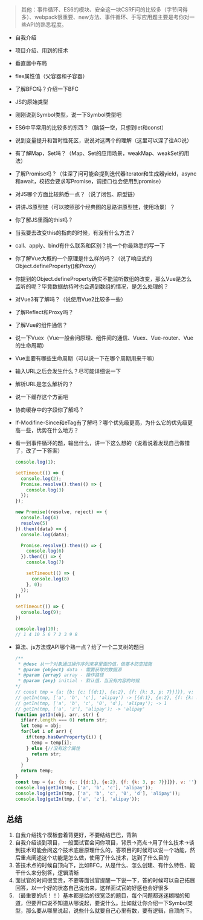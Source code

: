 > 其他：事件循环、ES6的模块、安全这一块CSRF问的比较多（字节问得多）、webpack很重要、new方法、事件循环、手写应用题主要是考你对一些API的熟悉程度。

- 自我介绍

- 项目介绍、用到的技术

- 垂直居中布局

- flex属性值（父容器和子容器）

- 了解BFC吗？介绍一下BFC

- JS的原始类型

- 刚刚说到Symbol类型，说一下Symbol类型吧

- ES6中平常用的比较多的东西？（脑袋一空，只想到let和const）

- 说到变量提升和暂时性死区，说说对这两个的理解（这里可以深了往AO说）

- 有了解Map，Set吗？（Map、Set的应用场景，weakMap、weakSet的用法）

- 了解Promise吗？（往深了问可能会提到迭代器iterator和生成器yield，async和await，校招会要求写Promise，调接口也会使用到promise）

- 对JS哪个方面比较熟悉一点？（说了闭包、原型链）

- 讲讲JS原型链（可以按照那个经典图的思路讲原型链，使用场景）？

- 你了解JS里面的this吗？

- 当我要去改变this的指向的时候，有没有什么方法？

- call、apply、bind有什么联系和区别？挑一个你最熟悉的写一下

- 你了解Vue大概的一个原理是什么样的吗？（说了响应式的Object.defineProperty()和Proxy）

- 你提到的Object.defineProperty确实不能监听数组的改变，那么Vue是怎么监听的呢？毕竟数据劫持时也会遇到数组的情况，是怎么处理的？

- 对Vue3有了解吗？（说使用Vue2比较多一些）

- 了解Reflect和Proxy吗？

- 了解Vue的组件通信？

- 说一下Vuex（Vue一般会问原理、组件间的通信、Vuex、Vue-router、Vue的生命周期）

- Vue主要有哪些生命周期（可以说一下在哪个周期用来干嘛）

- 输入URL之后会发生什么？尽可能详细说一下

- 解析URL是怎么解析的？

- 说一下缓存这个方面吧

- 协商缓存中的字段你了解吗？

- If-Modifine-Since和eTag有了解吗？哪个优先级更高，为什么它的优先级更高一些，优势在什么地方？

- 看一到事件循环的题，输出什么，讲一下这么想的（说着说着发现自己做错了，改了一下答案）

  ```javascript
  console.log(1);
  
  setTimeout(() => {
    console.log(2);
    Promise.resolve().then(() => {
      console.log(3)
    });
  });
  
  new Promise((resolve, reject) => {
    console.log(4)
    resolve(5)
  }).then((data) => {
    console.log(data);
  
    Promise.resolve().then(() => {
      console.log(6)
    }).then(() => {
      console.log(7)
  
      setTimeout(() => {
        console.log(8)
      }, 0);
    });
  })
  
  setTimeout(() => {
    console.log(9);
  })
  
  console.log(10); 
  // 1 4 10 5 6 7 2 3 9 8 
  ```

- 算法、js方法或API哪个熟一点？给了一个二叉树的题目

  ```javascript
  /**
   * @desc 从一个对象通过操作序列来拿里面的值，做基本防空措施
   * @param {object} data - 需要获取的数据源
   * @param {array} array - 操作路径
   * @param {any} initial - 默认值，当没有内容的时候
  */
  // const tmp = {a: {b: {c: [{d:1}, {e:2}, {f: {k: 3, p: 7}}]}}, v: ''}
  // getIn(tmp, ['a', 'b', 'c'], 'alipay') -> [{d:1}, {e:2}, {f: {k: 3, p: 7}}
  // getIn(tmp, ['a', 'b', 'c', '0', 'd'], 'alipay'); -> 1
  // getIn(tmp, ['a', 'z'], 'alipay'); -> 'alipay'
  function getIn(obj, arr, str) {
    if(arr.length === 0) return str;
    let temp = obj;
    for(let i of arr) {
      if(temp.hasOwnProperty(i)) {
        temp = temp[i];
      } else {//没有这个属性
        return str;
      }
    }
    return temp;
  }
  const tmp = {a: {b: {c: [{d:1}, {e:2}, {f: {k: 3, p: 7}}]}}, v: ''};
  console.log(getIn(tmp, ['a', 'b', 'c'], 'alipay'));
  console.log(getIn(tmp, ['a', 'b', 'c', '0', 'd'], 'alipay'));
  console.log(getIn(tmp, ['a', 'z'], 'alipay'));
  ```

## 总结

1. 自我介绍找个模板套着背更好，不要结结巴巴，背熟
2. 自我介绍谈到项目，一般面试官会问你项目，背景->亮点->用了什么技术->谈到技术可能会问这个技术底层原理什么的，答项目的时候可以说一个功能，然后重点阐述这个功能是怎么做，使用了什么技术，达到了什么目的
3. 答技术点的时候自顶向下，比如BFC，从是什么、怎么创建、有什么特性、能干什么来分别答，逻辑清晰
4. 面试官的时间很宝贵，不要等面试官提醒一下说一下，答的时候可以自己拓展回答，以一个好的状态自己说出来，这样面试官的好感也会好很多
5. （最重要的点！！）基本都是给的很宽泛的题目，每个问题都迷迷糊糊的知道，但要开口说不知道从哪说起，要说什么。比如就让你介绍一下Symbol类型，那么要从哪里说起，说些什么就要自己心里有数，要有逻辑，自顶向下。

